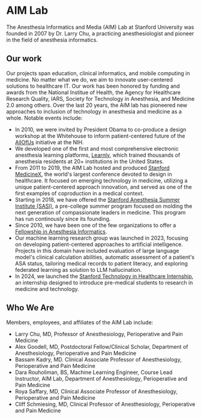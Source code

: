 # AIM Lab
The Anesthesia Informatics and Media (AIM) Lab at Stanford University was founded in 2007 by Dr. Larry Chu, a practicing anesthesiologist and pioneer in the field of anesthesia informatics.

## Our work
Our projects span education, clinical informatics, and mobile computing in medicine. No matter what we do, we aim to innovate user-centered solutions to healthcare IT. Our work has been honored by funding and awards from the National Institue of Health, the Agency for Healthcare Research Quality, IARS, Society for Technology in Anesthesia, and Medicine 2.0 among others. Over the last 20 years, the AIM lab has pioneered new approaches to inclusion of technology in anesthesia and medicine as a whole. Notable events include:

- In 2010, we were invited by President Obama to co-produce a design workshop at the Whitehouse to inform patient-centered future of the [AllOfUs](https://allofus.nih.gov) initiative at the NIH.
- We developed one of the first and most comprehensive electronic anesthesia learning platforms, [Learnly](https://learnly.org), which trained thousands of anesthesia residents at 20+ institutions in the United States.
- From 2011 to 2019, the AIM Lab hosted and produced [Stanford MedicineX](https://medicinex.stanford.edu), the world's largest conference devoted to design in healthcare. It focused on emerging technology in medicine, utilizing a unique patient-centered approach innovation, and served as one of the first examples of coproduction in a medical context.
- Starting in 2018, we have offered the [Stanford Anesthesia Summer Institute (SASI)](https://med.stanford.edu/anesthesia/education/SASI.html), a pre-college summer program focused on molding the next generation of compassionate leaders in medicine. This program has run continously since its founding.
- Since 2010, we have been one of the few organizations to offer a [Fellowship in Anesthesia Informatics](https://aim.stanford.edu/stanford-anesthesia-informatics-fellowship/).   
- Our machine learning research group was launched in 2023, focusing on developing patient-centered approaches to artificial intelligence. Projects in this domain have included evaluation of large language model's clinical calculation abilities, automatic assessment of a patient's ASA status, tailoring medical records to patient literacy, and exploring federated learning as solution to LLM hallucination.
- In 2024, we launched the [Stanford Technology in Healthcare Internship](https://med.stanford.edu/anesthesia/education/SASI/bridges-to-success1.html), an internship designed to introduce pre-medical students to research in medicine and technology. 

## Who We Are
Members, employees, and affiliates of the AIM Lab include:

- Larry Chu, MD, Professor of Anesthesiology, Perioperative and Pain Medicine
- Alex Goodell, MD, Postdoctoral Fellow/Clinical Scholar, Department of Anesthesiology, Perioperative and Pain Medicine
- Bassam Kadry, MD. Clinical Associate Professor of Anesthesiology, Perioperative and Pain Medicine
- Dara Rouholiman, BS, Machine Learning Engineer, Course Lead Instructor, AIM Lab, Department of Anesthesiology, Perioperative and Pain Medicine
- Roya Saffary, MD, Clinical Associate Professor of Anesthesiology, Perioperative and Pain Medicine
- Cliff Schmiesing, MD, Clinical Professor of Anesthesiology, Perioperative and Pain Medicine
